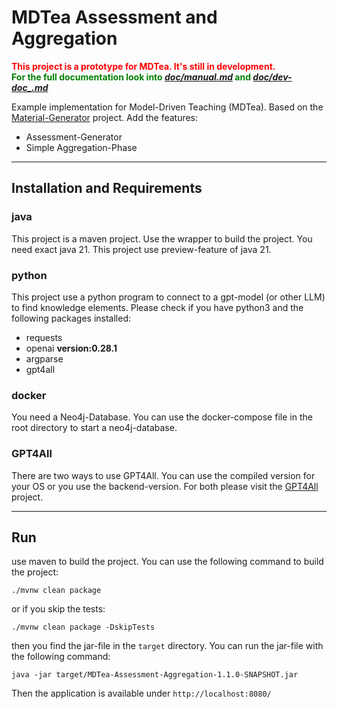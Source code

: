 # MDTea Assessment and Aggregation

<span style="color:red">**This project is a prototype for MDTea. It's still in development.**</span> <br>
<span style="color:green">**For the full documentation look into _[doc/manual.md](doc/manual.md)_ 
and _[doc/dev-doc_.md](doc/dev-doc.md)_**</span>

Example implementation for Model-Driven Teaching (MDTea).
Based on the [Material-Generator](https://github.com/OliverGeisel/Material-generator) project.
Add the features:

* Assessment-Generator
* Simple Aggregation-Phase

<hr>

## Installation and Requirements

### java

This project is a maven project. Use the wrapper to build the project. You need exact java 21. This project use
preview-feature of java 21.

### python

This project use a python program to connect to a gpt-model (or other LLM) to find knowledge elements. Please check
if you have python3 and the following packages installed:

- requests
- openai **version:0.28.1**
- argparse
- gpt4all

### docker

You need a Neo4j-Database. You can use the docker-compose file in the root directory to start a neo4j-database.

### GPT4All

There are two ways to use GPT4All. You can use the compiled version for your OS or you use the backend-version. For
both please visit the [GPT4All](https://gpt4all.io/index.html) project. 

<hr>

## Run
use maven to build the project. You can use the following command to build the project:

```shell
./mvnw clean package
```
or if you skip the tests:

```shell
./mvnw clean package -DskipTests
```

then you find the jar-file in the `target` directory. You can run the jar-file with the following command:

```shell
java -jar target/MDTea-Assessment-Aggregation-1.1.0-SNAPSHOT.jar
```
Then the application is available under `http://localhost:8080/`



